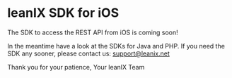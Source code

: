 leanIX SDK for iOS
==================

The SDK to access the REST API from iOS is coming soon!

In the meantime have a look at the SDKs for Java and PHP. If you need the SDK any sooner, please contact us: support@leanix.net

Thank you for your patience,
Your leanIX Team
